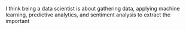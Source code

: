 I think being a data scientist is about gathering data, applying machine learning, predictive analytics, and sentiment analysis to extract the important
